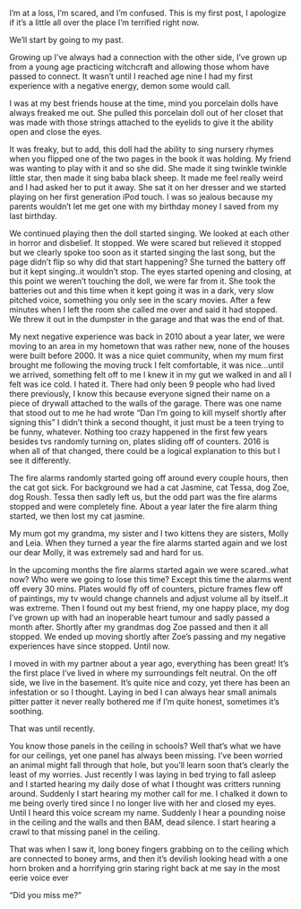 I’m at a loss, I’m scared, and I’m confused. 
This is my first post, I apologize if it’s a little all over the place I’m terrified right now. 

We’ll start by going to my past. 

Growing up I’ve always had a connection with the other side, I’ve grown up from a young age practicing witchcraft and allowing those whom have passed to connect. It wasn’t until I reached age nine I had my first experience with a negative energy, demon some would call. 

I was at my best friends house at the time, mind you porcelain dolls have always freaked me out. She pulled this porcelain doll out of her closet that was made with those strings attached to the eyelids to give it the ability open and close the eyes. 

It was freaky, but to add, this doll had the ability to sing nursery rhymes when you flipped one of the two pages in the book it was holding. My friend was wanting to play with it and so she did. She made it sing twinkle twinkle little star, then made it sing baba black sheep. It made me feel really weird and I had asked her to put it away. She sat it on her dresser and we started playing on her first generation iPod touch. I was so jealous because my parents wouldn’t let me get one with my birthday money I saved from my last birthday. 

We continued playing then the doll started singing. We looked at each other in horror and disbelief. It stopped. We were scared but relieved it stopped but we clearly spoke too soon as it started singing the last song, but the page didn’t flip so why did that start happening? She turned the battery off but it kept singing..it wouldn’t stop. The eyes started opening and closing, at this point we weren’t touching the doll, we were far from it. She took the batteries out and this time when it kept going it was in a dark, very slow pitched voice, something you only see in the scary movies. After a few minutes when I left the room she called me over and said it had stopped. We threw it out in the dumpster in the garage and that was the end of that.

My next negative experience was back in 2010 about a year later, we were moving to an area in my hometown that was rather new, none of the houses were built before 2000. It was a nice quiet community, when my mum first brought me following the moving truck I felt comfortable, it was nice…until we arrived, something felt off to me I knew it in my gut we walked in and all I felt was ice cold. I hated it. There had only been 9 people who had lived there previously, I know this because everyone signed their name on a piece of drywall attached to the walls of the garage. 
There was one name that stood out to me he had wrote “Dan I’m going to kill myself shortly after signing this” I didn’t think a second thought, it just must be a teen trying to be funny, whatever. Nothing too crazy happened in the first few years besides tvs randomly turning on, plates sliding off of counters. 2016 is when all of that changed, there could be a logical explanation to this but I see it differently. 

The fire alarms randomly started going off around every couple hours, then the cat got sick. 
For background we had a cat Jasmine, cat Tessa, dog Zoe, dog Roush. 
Tessa then sadly left us, but the odd part was the fire alarms stopped and were completely fine. About a year later the fire alarm thing started, we then lost my cat jasmine. 

My mum got my grandma, my sister and I two kittens they are sisters, Molly and Leia. 
When they turned a year the fire alarms started again and we lost our dear Molly, it was extremely sad and hard for us. 

In the upcoming months the fire alarms started again we were scared..what now? Who were we going to lose this time? Except this time the alarms went off every 30 mins. Plates would fly off of counters, picture frames flew off of paintings, my tv would change channels and adjust volume all by itself..it was extreme. Then I found out my best friend, my one happy place, my dog I’ve grown up with had an inoperable heart tumour and sadly passed a month after. Shortly after my grandmas dog Zoe passed and then it all stopped. We ended up moving shortly after Zoe’s passing and my negative experiences have since stopped. 
Until now. 

I moved in with my partner about a year ago, everything has been great! It’s the first place I’ve lived in where my surroundings felt neutral. 
On the off side, we live in the basement. It’s quite nice and cozy, yet there has been an infestation or so I thought. Laying in bed I can always hear small animals pitter patter it never really bothered me if I’m quite honest, sometimes it’s soothing. 

That was until recently. 

You know those panels in the ceiling in schools? Well that’s what we have for our ceilings, yet one panel has always been missing. I’ve been worried an animal might fall through that hole, but you’ll learn soon that’s clearly the least of my worries. 
Just recently I was laying in bed trying to fall asleep and I started hearing my daily dose of what I thought was critters running around. Suddenly I start hearing my mother call for me. I chalked it down to me being overly tired since I no longer live with her and closed my eyes. Until I heard this voice scream my name. Suddenly I hear a pounding noise in the ceiling and the walls and then BAM, dead silence. 
I start hearing a crawl to that missing panel in the ceiling. 

That was when I saw it, long boney fingers grabbing on to the ceiling which are connected to boney arms, and then it’s devilish looking head with a one horn broken and a horrifying grin staring right back at me say in the most eerie voice ever

“Did you miss me?”